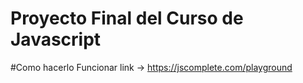 # Proyecto Final del Curso de Javascript


#Como hacerlo Funcionar
link -> https://jscomplete.com/playground
